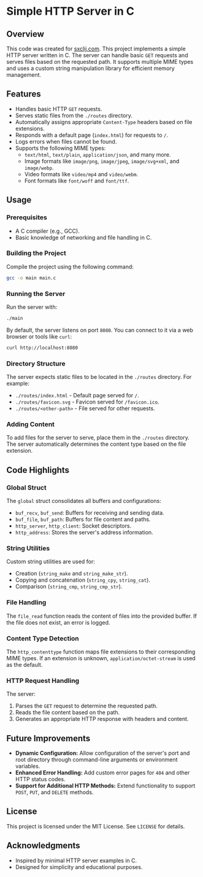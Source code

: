 # Simple HTTP Server in C

## Overview

This code was created for [sxclij.com](https://sxclij.com).
This project implements a simple HTTP server written in C. The server can handle basic `GET` requests and serves files based on the requested path. It supports multiple MIME types and uses a custom string manipulation library for efficient memory management.

## Features

- Handles basic HTTP `GET` requests.
- Serves static files from the `./routes` directory.
- Automatically assigns appropriate `Content-Type` headers based on file extensions.
- Responds with a default page (`index.html`) for requests to `/`.
- Logs errors when files cannot be found.
- Supports the following MIME types:
  - `text/html`, `text/plain`, `application/json`, and many more.
  - Image formats like `image/png`, `image/jpeg`, `image/svg+xml`, and `image/webp`.
  - Video formats like `video/mp4` and `video/webm`.
  - Font formats like `font/woff` and `font/ttf`.

## Usage

### Prerequisites

- A C compiler (e.g., GCC).
- Basic knowledge of networking and file handling in C.

### Building the Project

Compile the project using the following command:

```bash
gcc -o main main.c
```

### Running the Server

Run the server with:

```bash
./main
```

By default, the server listens on port `8080`. You can connect to it via a web browser or tools like `curl`:

```bash
curl http://localhost:8080
```

### Directory Structure

The server expects static files to be located in the `./routes` directory. For example:

- `./routes/index.html` - Default page served for `/`.
- `./routes/favicon.svg` - Favicon served for `/favicon.ico`.
- `./routes/<other-path>` - File served for other requests.

### Adding Content

To add files for the server to serve, place them in the `./routes` directory. The server automatically determines the content type based on the file extension.

## Code Highlights

### Global Struct

The `global` struct consolidates all buffers and configurations:

- `buf_recv`, `buf_send`: Buffers for receiving and sending data.
- `buf_file`, `buf_path`: Buffers for file content and paths.
- `http_server`, `http_client`: Socket descriptors.
- `http_address`: Stores the server's address information.

### String Utilities

Custom string utilities are used for:
- Creation (`string_make` and `string_make_str`).
- Copying and concatenation (`string_cpy`, `string_cat`).
- Comparison (`string_cmp`, `string_cmp_str`).

### File Handling

The `file_read` function reads the content of files into the provided buffer. If the file does not exist, an error is logged.

### Content Type Detection

The `http_contenttype` function maps file extensions to their corresponding MIME types. If an extension is unknown, `application/octet-stream` is used as the default.

### HTTP Request Handling

The server:
1. Parses the `GET` request to determine the requested path.
2. Reads the file content based on the path.
3. Generates an appropriate HTTP response with headers and content.

## Future Improvements

- **Dynamic Configuration:** Allow configuration of the server's port and root directory through command-line arguments or environment variables.
- **Enhanced Error Handling:** Add custom error pages for `404` and other HTTP status codes.
- **Support for Additional HTTP Methods:** Extend functionality to support `POST`, `PUT`, and `DELETE` methods.

## License

This project is licensed under the MIT License. See `LICENSE` for details.

## Acknowledgments

- Inspired by minimal HTTP server examples in C.
- Designed for simplicity and educational purposes.
